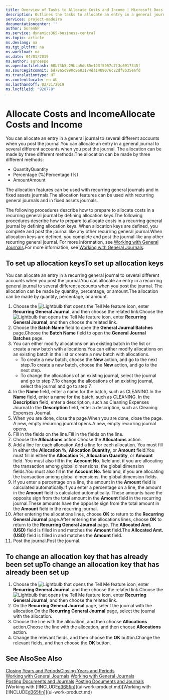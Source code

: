 ```yaml
---
title: Overview of Tasks to Allocate Costs and Income | Microsoft Docs
description: Outlines the tasks to allocate an entry in a general journal to several different accounts when you post the journal.
services: project-madeira
documentationcenter: ''
author: SorenGP
ms.service: dynamics365-business-central
ms.topic: article
ms.devlang: na
ms.tgt_pltfrm: na
ms.workload: na
ms.date: 04/01/2019
ms.author: sgroespe
ms.openlocfilehash: 60b73b5c29bca5dc85e123f5957c7f3c0917345f
ms.sourcegitcommit: bd78a5d990c9e83174da1409076c22df8b35eafd
ms.translationtype: HT
ms.contentlocale: en-AU
ms.lasthandoff: 03/31/2019
ms.locfileid: "928778"
---
```

# <a name="allocate-costs-and-income"></a><span data-ttu-id="5bde1-103">Allocate Costs and Income</span><span class="sxs-lookup"><span data-stu-id="5bde1-103">Allocate Costs and Income</span></span>
<span data-ttu-id="5bde1-104">You can allocate an entry in a general journal to several different accounts when you post the journal.</span><span class="sxs-lookup"><span data-stu-id="5bde1-104">You can allocate an entry in a general journal to several different accounts when you post the journal.</span></span> <span data-ttu-id="5bde1-105">The allocation can be made by three different methods:</span><span class="sxs-lookup"><span data-stu-id="5bde1-105">The allocation can be made by three different methods:</span></span>

* <span data-ttu-id="5bde1-106">Quantity</span><span class="sxs-lookup"><span data-stu-id="5bde1-106">Quantity</span></span>
* <span data-ttu-id="5bde1-107">Percentage (%)</span><span class="sxs-lookup"><span data-stu-id="5bde1-107">Percentage (%)</span></span>
* <span data-ttu-id="5bde1-108">Amount</span><span class="sxs-lookup"><span data-stu-id="5bde1-108">Amount</span></span>

<span data-ttu-id="5bde1-109">The allocation features can be used with recurring general journals and in fixed assets journals.</span><span class="sxs-lookup"><span data-stu-id="5bde1-109">The allocation features can be used with recurring general journals and in fixed assets journals.</span></span>
<!--You can also distribute the cost or revenue of a line to an intercompany partner when you post a sales or purchase document. When you post the document, a line will be posted in your general journal, and a corresponding line will be created in the intercompany outbox.-->

<span data-ttu-id="5bde1-110">The following procedures describe how to prepare to allocate costs in a recurring general journal by defining allocation keys.</span><span class="sxs-lookup"><span data-stu-id="5bde1-110">The following procedures describe how to prepare to allocate costs in a recurring general journal by defining allocation keys.</span></span> <span data-ttu-id="5bde1-111">When allocation keys are defined, you complete and post the journal like any other recurring general journal.</span><span class="sxs-lookup"><span data-stu-id="5bde1-111">When allocation keys are defined, you complete and post the journal like any other recurring general journal.</span></span> <span data-ttu-id="5bde1-112">For more information, see [Working with General Journals](ui-work-general-journals.md).</span><span class="sxs-lookup"><span data-stu-id="5bde1-112">For more information, see [Working with General Journals](ui-work-general-journals.md).</span></span>

## <a name="to-set-up-allocation-keys"></a><span data-ttu-id="5bde1-113">To set up allocation keys</span><span class="sxs-lookup"><span data-stu-id="5bde1-113">To set up allocation keys</span></span>
<span data-ttu-id="5bde1-114">You can allocate an entry in a recurring general journal to several different accounts when you post the journal.</span><span class="sxs-lookup"><span data-stu-id="5bde1-114">You can allocate an entry in a recurring general journal to several different accounts when you post the journal.</span></span> <span data-ttu-id="5bde1-115">The allocation can be made by quantity, percentage, or amount.</span><span class="sxs-lookup"><span data-stu-id="5bde1-115">The allocation can be made by quantity, percentage, or amount.</span></span>
1. <span data-ttu-id="5bde1-116">Choose the ![Lightbulb that opens the Tell Me feature](media/ui-search/search_small.png "Tell me what you want to do") icon, enter **Recurring General Journal**, and then choose the related link.</span><span class="sxs-lookup"><span data-stu-id="5bde1-116">Choose the ![Lightbulb that opens the Tell Me feature](media/ui-search/search_small.png "Tell me what you want to do") icon, enter **Recurring General Journal**, and then choose the related link.</span></span>
2. <span data-ttu-id="5bde1-117">Choose the **Batch Name** field to open the **General Journal Batches** page.</span><span class="sxs-lookup"><span data-stu-id="5bde1-117">Choose the **Batch Name** field to open the **General Journal Batches** page.</span></span>
3. <span data-ttu-id="5bde1-118">You can either modify allocations on an existing batch in the list or create a new batch with allocations.</span><span class="sxs-lookup"><span data-stu-id="5bde1-118">You can either modify allocations on an existing batch in the list or create a new batch with allocations.</span></span>
   * <span data-ttu-id="5bde1-119">To create a new batch, choose the **New** action, and go to the next step.</span><span class="sxs-lookup"><span data-stu-id="5bde1-119">To create a new batch, choose the **New** action, and go to the next step.</span></span>
   * <span data-ttu-id="5bde1-120">To change the allocations of an existing journal, select the journal and go to step 7.</span><span class="sxs-lookup"><span data-stu-id="5bde1-120">To change the allocations of an existing journal, select the journal and go to step 7.</span></span>    
4. <span data-ttu-id="5bde1-121">In the **Name** field, enter a name for the batch, such as CLEANING.</span><span class="sxs-lookup"><span data-stu-id="5bde1-121">In the **Name** field, enter a name for the batch, such as CLEANING.</span></span> <span data-ttu-id="5bde1-122">In the **Description** field, enter a description, such as Cleaning Expenses Journal.</span><span class="sxs-lookup"><span data-stu-id="5bde1-122">In the **Description** field, enter a description, such as Cleaning Expenses Journal.</span></span>
5. <span data-ttu-id="5bde1-123">When you are done, close the page.</span><span class="sxs-lookup"><span data-stu-id="5bde1-123">When you are done, close the page.</span></span> <span data-ttu-id="5bde1-124">A new, empty recurring journal opens.</span><span class="sxs-lookup"><span data-stu-id="5bde1-124">A new, empty recurring journal opens.</span></span>
6. <span data-ttu-id="5bde1-125">Fill in the fields on the line.</span><span class="sxs-lookup"><span data-stu-id="5bde1-125">Fill in the fields on the line.</span></span>
7. <span data-ttu-id="5bde1-126">Choose the **Allocations** action.</span><span class="sxs-lookup"><span data-stu-id="5bde1-126">Choose the **Allocations** action.</span></span>
8. <span data-ttu-id="5bde1-127">Add a line for each allocation.</span><span class="sxs-lookup"><span data-stu-id="5bde1-127">Add a line for each allocation.</span></span> <span data-ttu-id="5bde1-128">You must fill in either the **Allocation %**, **Allocation Quantity**, or **Amount** field.</span><span class="sxs-lookup"><span data-stu-id="5bde1-128">You must fill in either the **Allocation %**, **Allocation Quantity**, or **Amount** field.</span></span> <span data-ttu-id="5bde1-129">You must also fill in the **Account No.** field and, if you are allocating the transaction among global dimensions, the global dimension fields.</span><span class="sxs-lookup"><span data-stu-id="5bde1-129">You must also fill in the **Account No.** field and, if you are allocating the transaction among global dimensions, the global dimension fields.</span></span>
9. <span data-ttu-id="5bde1-130">If you enter a percentage on a line, the amount in the **Amount** field is calculated automatically.</span><span class="sxs-lookup"><span data-stu-id="5bde1-130">If you enter a percentage on a line, the amount in the **Amount** field is calculated automatically.</span></span> <span data-ttu-id="5bde1-131">These amounts have the opposite sign from the total amount in the **Amount** field in the recurring journal.</span><span class="sxs-lookup"><span data-stu-id="5bde1-131">These amounts have the opposite sign from the total amount in the **Amount** field in the recurring journal.</span></span>
10. <span data-ttu-id="5bde1-132">After entering the allocations lines, choose **OK** to return to the **Recurring General Journal** page.</span><span class="sxs-lookup"><span data-stu-id="5bde1-132">After entering the allocations lines, choose **OK** to return to the **Recurring General Journal** page.</span></span> <span data-ttu-id="5bde1-133">The **Allocated Amt. (USD)** field is filled in and matches the **Amount** field.</span><span class="sxs-lookup"><span data-stu-id="5bde1-133">The **Allocated Amt. (USD)** field is filled in and matches the **Amount** field.</span></span>
11. <span data-ttu-id="5bde1-134">Post the journal.</span><span class="sxs-lookup"><span data-stu-id="5bde1-134">Post the journal.</span></span>

## <a name="to-change-an-allocation-key-that-has-already-been-set-up"></a><span data-ttu-id="5bde1-135">To change an allocation key that has already been set up</span><span class="sxs-lookup"><span data-stu-id="5bde1-135">To change an allocation key that has already been set up</span></span>
1. <span data-ttu-id="5bde1-136">Choose the ![Lightbulb that opens the Tell Me feature](media/ui-search/search_small.png "Tell me what you want to do") icon, enter **Recurring General Journal**, and then choose the related link.</span><span class="sxs-lookup"><span data-stu-id="5bde1-136">Choose the ![Lightbulb that opens the Tell Me feature](media/ui-search/search_small.png "Tell me what you want to do") icon, enter **Recurring General Journal**, and then choose the related link.</span></span>
2. <span data-ttu-id="5bde1-137">On the **Recurring General Journal** page, select the journal with the allocation.</span><span class="sxs-lookup"><span data-stu-id="5bde1-137">On the **Recurring General Journal** page, select the journal with the allocation.</span></span>
3. <span data-ttu-id="5bde1-138">Choose the line with the allocation, and then choose **Allocations** action.</span><span class="sxs-lookup"><span data-stu-id="5bde1-138">Choose the line with the allocation, and then choose **Allocations** action.</span></span>
4. <span data-ttu-id="5bde1-139">Change the relevant fields, and then choose the **OK** button.</span><span class="sxs-lookup"><span data-stu-id="5bde1-139">Change the relevant fields, and then choose the **OK** button.</span></span>

## <a name="see-also"></a><span data-ttu-id="5bde1-140">See Also</span><span class="sxs-lookup"><span data-stu-id="5bde1-140">See Also</span></span>
[<span data-ttu-id="5bde1-141">Closing Years and Periods</span><span class="sxs-lookup"><span data-stu-id="5bde1-141">Closing Years and Periods</span></span>](year-close-years-periods.md)  
<span data-ttu-id="5bde1-142">[Working with General Journals](ui-work-general-journals.md)  </span><span class="sxs-lookup"><span data-stu-id="5bde1-142">[Working with General Journals](ui-work-general-journals.md)  </span></span>  
<span data-ttu-id="5bde1-143">[Posting Documents and Journals](ui-post-documents-journals.md)  </span><span class="sxs-lookup"><span data-stu-id="5bde1-143">[Posting Documents and Journals](ui-post-documents-journals.md)  </span></span>  
<span data-ttu-id="5bde1-144">[Working with [!INCLUDE[d365fin](includes/d365fin_md.md)]](ui-work-product.md)</span><span class="sxs-lookup"><span data-stu-id="5bde1-144">[Working with [!INCLUDE[d365fin](includes/d365fin_md.md)]](ui-work-product.md)</span></span>
